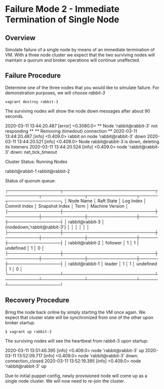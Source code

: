 # Failure Mode 2 - Immediate Termination of Single Node

## Overview
Simulate failure of a single node by means of an immediate termination of VM. With a
three node cluster we expect that the two surviving nodes will maintain a quorum
and broker operations will continue unaffected.

## Failure Procedure
Determine one of the three nodes that you would like to simulate failure. For
demonstration purposes, we will choose *rabbit-3*

`vagrant destroy rabbit-3`

The surviving nodes will show the node down messages after about 90 seconds.

2020-03-11 13:44:20.487 [error] <0.3080.0> ** Node 'rabbit@rabbit-3' not responding **
** Removing (timedout) connection **
2020-03-11 13:44:20.487 [info] <0.409.0> rabbit on node 'rabbit@rabbit-3' down
2020-03-11 13:44:20.521 [info] <0.409.0> Node rabbit@rabbit-3 is down, deleting its listeners
2020-03-11 13:44:20.524 [info] <0.409.0> node 'rabbit@rabbit-3' down: net_tick_timeout

Cluster Status:
Running Nodes

rabbit@rabbit-1
rabbit@rabbit-2

Status of quorum queue:

┌─────────────────┬──────────────────────────────┬───────────┬──────────────┬────────────────┬──────┬─────────────────┐
│ Node Name       │ Raft State                   │ Log Index │ Commit Index │ Snapshot Index │ Term │ Machine Version │
├─────────────────┼──────────────────────────────┼───────────┼──────────────┼────────────────┼──────┼─────────────────┤
│ rabbit@rabbit-3 │ {nodedown,'rabbit@rabbit-3'} │           │              │                │      │                 │
├─────────────────┼──────────────────────────────┼───────────┼──────────────┼────────────────┼──────┼─────────────────┤
│ rabbit@rabbit-2 │ follower                     │ 1         │ 1            │ undefined      │ 1    │ 0               │
├─────────────────┼──────────────────────────────┼───────────┼──────────────┼────────────────┼──────┼─────────────────┤
│ rabbit@rabbit-1 │ leader                       │ 1         │ 1            │ undefined      │ 1    │ 0               │
└─────────────────┴──────────────────────────────┴───────────┴──────────────┴────────────────┴──────┴─────────────────┘

## Recovery Procedure
Bring the node back online by simply starting the VM once again. We expect that cluster state will be synchronized from one of the other upon
broker startup.

`$ vagrant up rabbit-3`

The surviving nodes will see the heartbeat from rabbit-3 upon startup:

2020-03-11 13:51:46.395 [info] <0.409.0> node 'rabbit@rabbit-3' up
2020-03-11 13:52:09.717 [info] <0.409.0> node 'rabbit@rabbit-3' down: connection_closed
2020-03-11 13:52:19.395 [info] <0.409.0> node 'rabbit@rabbit-3' up

Due to initial puppet config, newly provisioned node will come up as a single node cluster. We will
now need to re-join the cluster.
